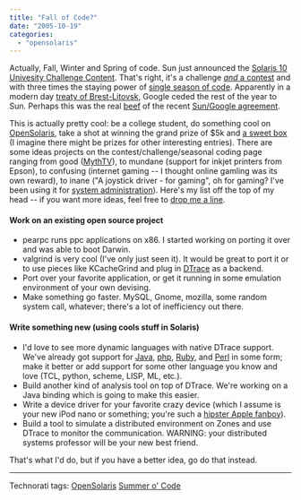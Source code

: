 ```yaml
---
title: "Fall of Code?"
date: "2005-10-19"
categories: 
  - "opensolaris"
---
```


Actually, Fall, Winter and Spring of code. Sun just announced the [Solaris 10 Univesity Challenge Content](http://www.sun.com/software/solaris/contest/univ_challenge.jsp). That's right, it's a challenge [_and_ a contest](http://snltranscripts.jt.org/75/75ishimmer.phtml) and with three times the staying power of [single season of code](http://code.google.com/summerofcode.html). Apparently in a modern day [treaty of Brest-Litovsk](http://en.wikipedia.org/wiki/Treaty_of_brest-litovsk), Google ceded the rest of the year to Sun. Perhaps this was the real [beef](http://www.eweek.com/article2/0,1895,1872448,00.asp) of the recent [Sun/Google agreement](http://news.zdnet.com/2100-3513-5887923.html).

This is actually pretty cool: be a college student, do something cool on [OpenSolaris](http://opensolaris.org), take a shot at winning the grand prize of $5k and [a sweet box](http://www.sun.com/desktop/workstation/ultra20/) (I imagine there might be prizes for other interesting entries). There are some ideas projects on the contest/challenge/seasonal coding page ranging from good ([MythTV](http://www.mythtv.org/)), to mundane (support for inkjet printers from Epson), to confusing (internet gaming -- I thought online gamling was its own reward), to inane ("A joystick driver - for gaming", oh for gaming? I've been using it for [system administration](http://www.cs.unm.edu/~dlchao/flake/doom/)). Here's my list off the top of my head -- if you want more ideas, feel free to [drop me a line](mailto:ahl_at_you_know_where_dot_com).

#### Work on an existing open source project

- pearpc runs ppc applications on x86. I started working on porting it over and was able to boot Darwin.
- valgrind is very cool (I've only just seen it). It would be great to port it or to use pieces like KCacheGrind and plug in [DTrace](http://www.opensolaris.org/os/community/dtrace/) as a backend.
- Port over your favorite application, or get it running in some emulation environment of your own devising.
- Make something go faster. MySQL, Gnome, mozilla, some random system call, whatever; there's a lot of inefficiency out there.

#### Write something new (using cools stuff in Solaris)

- I'd love to see more dynamic languages with native DTrace support. We've already got support for [Java](http://dtrace.org/blogs/ahl/dtracing_java), [php](http://blogs.sun.com/roller/page/bmc?entry=dtrace_and_php), [Ruby](http://blogs.sun.com/roller/page/bmc?entry=dtrace_and_ruby), and [Perl](http://blogs.sun.com/roller/page/alanbur?entry=dtrace_and_perl) in some form; make it better or add support for some other language you know and love (TCL, python, scheme, LISP, ML, etc.).
- Build another kind of analysis tool on top of DTrace. We're working on a Java binding which is going to make this easier.
- Write a device driver for your favorite crazy device (which I assume is your new iPod nano or something; you're such a [hipster Apple fanboy](http://blogs.sun.com/roller/page/jonathan?entry=an_invitation)).
- Build a tool to simulate a distributed environment on Zones and use DTrace to monitor the communication. WARNING: your distributed systems professor will be your new best friend.

That's what I'd do, but if you have a better idea, go do that instead.

* * *

Technorati tags: [OpenSolaris](http://technorati.com/tag/OpenSolaris) [Summer o' Code](http://technorati.com/tag/summerofcode)
